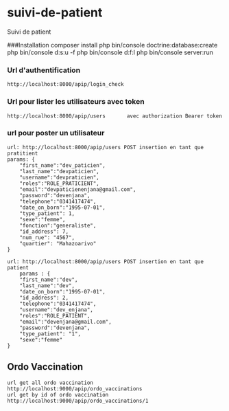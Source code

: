 # suivi-de-patient
Suivi de patient

###Installation 
    composer install
    php bin/console doctrine:database:create 
    php bin/console d:s:u -f
    php bin/console d:f:l
    php bin/console server:run



### Url d'authentification
    http://localhost:8000/apip/login_check


### Url pour lister les utilisateurs avec token
    http://localhost:8000/apip/users       avec authorization Bearer token

### url pour poster un utilisateur
    url: http://localhost:8000/apip/users POST insertion en tant que pratitient
    params: {
        "first_name":"dev_paticien",
        "last_name":"devpaticien",
        "username":"devpraticien",
        "roles":"ROLE_PRATICIENT",
        "email":"devpaticienenjana@gmail.com",
        "password":"devenjana",
        "telephone":"0341417474",
        "date_on_born":"1995-07-01",
        "type_patient": 1,
        "sexe":"femme",
        "fonction":"generaliste",
        "id_address": 7,
        "num_rue": "4567",
        "quartier": "Mahazoarivo"
    }

    url: http://localhost:8000/apip/users POST insertion en tant que patient
        params : {
        "first_name":"dev",
        "last_name":"dev",
        "date_on_born":"1995-07-01",
        "id_address": 2,
        "telephone":"0341417474",
        "username":"dev_enjana",
        "roles":"ROLE_PATIENT",
        "email":"devenjana@gmail.com",
        "password":"devenjana",
        "type_patient": "1",
        "sexe":"femme"
    }
## Ordo Vaccination
    url get all ordo vaccination http://localhost:9000/apip/ordo_vaccinations
    url get by id of ordo vaccination http://localhost:9000/apip/ordo_vaccinations/1